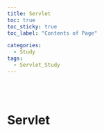 ```yaml
---
title: Servlet
toc: true
toc_sticky: true
toc_label: "Contents of Page"

categories:
  - Study
tags:
  - Servlet_Study
---
```


<br><br>

# Servlet
